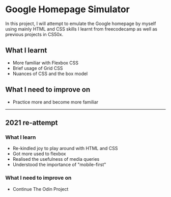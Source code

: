# Google Homepage Simulator

In this project, I will attempt to emulate the Google homepage by myself using mainly HTML and CSS skills I learnt from freecodecamp as well as previous projects in CS50x.

## What I learnt
- More familiar with Flexbox CSS
- Brief usage of Grid CSS
- Nuances of CSS and the box model

## What I need to improve on
- Practice more and become more familiar

---

## 2021 re-attempt
### What I learn
- Re-kindled joy to play around with HTML and CSS
- Got more used to flexbox
- Realised the usefulness of media queries
- Understood the importance of "mobile-first"

### What I need to improve on
- Continue The Odin Project